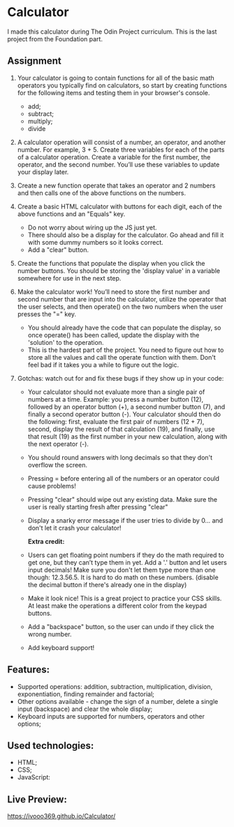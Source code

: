 # Calculator

I made this calculator during The Odin Project curriculum. This is the last project from the Foundation part.

## Assignment

1. Your calculator is going to contain functions for all of the basic math operators you typically find on calculators, so start by creating functions for the following items and testing them in your browser's console.
   - add;
   - subtract;
   - multiply;
   - divide
2. A calculator operation will consist of a number, an operator, and another number. For example, 3 + 5. Create three variables for each of the parts of a calculator operation. Create a variable for the first number, the operator, and the second number. You’ll use these variables to update your display later.
3. Create a new function operate that takes an operator and 2 numbers and then calls one of the above functions on the numbers.
4. Create a basic HTML calculator with buttons for each digit, each of the above functions and an "Equals" key.
   - Do not worry about wiring up the JS just yet.
   - There should also be a display for the calculator. Go ahead and fill it with some dummy numbers so it looks correct.
   - Add a "clear" button.
5. Create the functions that populate the display when you click the number buttons. You should be storing the 'display value' in a variable somewhere for use in the next step.
6. Make the calculator work! You’ll need to store the first number and second number that are input into the calculator, utilize the operator that the user selects, and then operate() on the two numbers when the user presses the "=" key.
   - You should already have the code that can populate the display, so once operate() has been called, update the display with the 'solution' to the operation.
   - This is the hardest part of the project. You need to figure out how to store all the values and call the operate function with them. Don't feel bad if it takes you a while to figure out the logic.
7. Gotchas: watch out for and fix these bugs if they show up in your code:

   - Your calculator should not evaluate more than a single pair of numbers at a time. Example: you press a number button (12), followed by an operator button (+), a second number button (7), and finally a second operator button (-). Your calculator should then do the following: first, evaluate the first pair of numbers (12 + 7), second, display the result of that calculation (19), and finally, use that result (19) as the first number in your new calculation, along with the next operator (-).
   - You should round answers with long decimals so that they don't overflow the screen.
   - Pressing = before entering all of the numbers or an operator could cause problems!
   - Pressing "clear" should wipe out any existing data. Make sure the user is really starting fresh after pressing "clear"
   - Display a snarky error message if the user tries to divide by 0… and don't let it crash your calculator!

     <b>Extra credit: </b>

   - Users can get floating point numbers if they do the math required to get one, but they can’t type them in yet. Add a '.' button and let users input decimals! Make sure you don't let them type more than one though: 12.3.56.5. It is hard to do math on these numbers. (disable the decimal button if there's already one in the display)
   - Make it look nice! This is a great project to practice your CSS skills. At least make the operations a different color from the keypad buttons.
   - Add a "backspace" button, so the user can undo if they click the wrong number.
   - Add keyboard support!

## Features:

- Supported operations: addition, subtraction, multiplication, division, exponentiation, finding remainder and factorial;
- Other options available - change the sign of a number, delete a single input (backspace) and clear the whole display;
- Keyboard inputs are supported for numbers, operators and other options;

## Used technologies:

- HTML;
- CSS;
- JavaScript:

## Live Preview:

https://ivooo369.github.io/Calculator/
